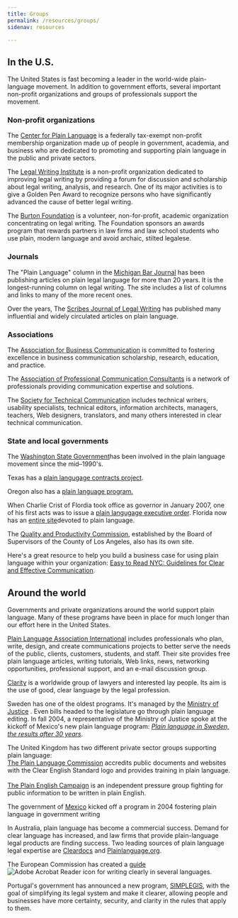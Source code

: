 ```yaml
---
title: Groups
permalink: /resources/groups/
sidenav: resources

---
```


## In the U.S.

The United States is fast becoming a leader in the world-wide plain-language movement. In addition to government efforts, several important non-profit organizations and groups of professionals support the movement.

### Non-profit organizations

The [Center for Plain Language](http://www.centerforplainlanguage.org) is a federally tax-exempt non-profit membership organization made up of people in government, academia, and business who are dedicated to promoting and supporting plain language in the public and private sectors.

The [Legal Writing Institute](http://www.lwionline.org/) is a non-profit organization dedicated to improving legal writing by providing a forum for discussion and scholarship about legal writing, analysis, and research. One of its major activities is to give a Golden Pen Award to recognize persons who have significantly advanced the cause of better legal writing.

The [Burton Foundation](http://www.burtonawards.com/) is a volunteer, non-for-profit, academic organization concentrating on legal writing. The Foundation sponsors an awards program that rewards partners in law firms and law school students who use plain, modern language and avoid archaic, stilted legalese.

### Journals

The "Plain Language" column in the [Michigan Bar Journal](http://www.michbar.org/generalinfo/plainenglish/columns.cfm) has been publishing articles on plain legal language for more than 20 years. It is the longest-running column on legal writing. The site includes a list of columns and links to many of the more recent ones.

Over the years, The [Scribes Journal of Legal Writing](http://www.scribes.org) has published many influential and widely circulated articles on plain language.

### Associations

The [Association for Business Communication](http://www.businesscommunication.org) is committed to fostering excellence in business communication scholarship, research, education, and practice.

The [Association of Professional Communication Consultants](http://www.consultingsuccess.org) is a network of professionals providing communication expertise and solutions.

The [Society for Technical Communication](http://www.stc.org) includes technical writers, usability specialists, technical editors, information architects, managers, teachers, Web designers, translators, and many others interested in clear technical communication.

### State and local governments

The [Washington State Government](http://www.governor.wa.gov/priorities/plaintalk/default.asp)has been involved in the plain language movement since the mid–1990's.

Texas has a [plain langugage contracts project](http://www.occc.state.tx.us/pages/Legal/plain_lang/).

Oregon also has a [plain language program.](http://plainlanguage.oregon.gov/)

When Charlie Crist of Flordia took office as governor in January 2007, one of his first acts was to issue a [plain langugage executive order](http://www.flgov.com/pl_home). Florida now has an [entire site](http://www.flgov.com/pl_home)devoted to plain language.

The [Quality and Productivity Commission](http://qpc.co.la.ca.us/pl.asp), established by the Board of Supervisors of the County of Los Angeles, also has its own site.

Here's a great resource to help you build a business case for using plain language within your organization: [Easy to Read NYC: Guidelines for Clear and Effective Communication](http://home2.nyc.gov/html/oath/pdf/Easy-to-Read%20NYC.pdf).

## Around the world

Governments and private organizations around the world support plain language. Many of these programs have been in place for much longer than our effort here in the United States.

[Plain Language Association International](http://www.plainlanguagenetwork.org/) includes professionals who plan, write, design, and create communications projects to better serve the needs of the public, clients, customers, students, and staff. Their site provides free plain language articles, writing tutorials, Web links, news, networking opportunities, professional support, and an e-mail discussion group.

[Clarity](http://www.clarity-international.net/) is a worldwide group of lawyers and interested lay people. Its aim is the use of good, clear language by the legal profession.

Sweden has one of the oldest programs. It's managed by the [Ministry of Justice](http://www.regeringen.se/sb/d/4409) . Even bills headed to the legislature go through plain language editing. In fall 2004, a representative of the Ministry of Justice spoke at the kickoff of Mexico's new plain language program: _[Plain language in Sweden, the results after 30 years](world-sweden.cfm)_.

The United Kingdom has two different private sector groups supporting plain language: [<br>
The Plain Language Commission](http://www.clearest.co.uk/) accredits public documents and websites with the Clear English Standard logo and provides training in plain language.<br><br>
[The Plain English Campaign](http://www.plainenglish.co.uk/) is an independent pressure group fighting for public information to be written in plain English.

The government of [Mexico](http://www.lenguajeciudadano.gob.mx) kicked off a program in 2004 fostering plain language in government writing

In Australia, plain language has become a commercial success. Demand for clear language has increased, and law firms that provide plain-language legal products are finding success. Two leading sources of plain language legal expertise are [Cleardocs](http://www.cleardocs.com/wordsbeyond-contact.html) and [Plainlanguage.org](http://www.plainlanguage.org/).

The European Commission has created a [guide](http://ec.europa.eu/translation/writing/clear_writing/how_to_write_clearly_en.pdf)![Adobe Acrobat Reader icon](../../graphics/pdf_icon.gif) for writing clearly in several languages.

Portugal's government has announced a new program, [SIMPLEGIS](http://www.portugal.gov.pt/pt/GC18/Governo/Ministerios/PCM/MP/ProgramaseDossiers/Pages/20100510_MP_Prog_Simplegis.aspx), with the goal of simplifying its legal system and make it clearer, allowing people and businesses have more certainty, security, and clarity in the rules that apply to them.
